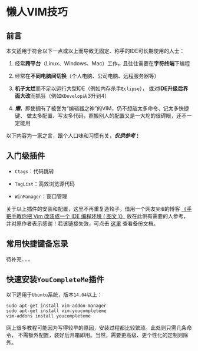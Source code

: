 <meta http-equiv="Content-Type" content="text/html; charset=utf-8">

# 懒人VIM技巧

## 前言

本文适用于符合以下一点或以上而导致无固定、称手的IDE可长期使用的人士：

1. 经常**跨平台**（Linux、Windows、Mac）工作，且往往需要在**字符终端**下编程

2. 经常在**不同电脑间切换**（个人电脑、公司电脑、远程服务器等）

3. **机子太烂**而不足以运行大型IDE（例如内存杀手`Eclipse`），
或对**IDE升级后界面大改**而抓狂（例如`KDevelop`从3升到4）

4. ***懒***，即使拥有了被誉为“编辑器之神”的VIM，仍不想敲太多命令、记太多快捷键、
做太多配置、写太多代码，照搬别人的配置又是一大坨的很碍眼，还不一定能用

以下内容为一家之言，跟个人口味和习惯有关，***仅供参考***！

## 入门级插件

* `Ctags`：代码跳转

* `TagList`：高效浏览源代码

* `WinManager`：窗口管理

关于以上插件的安装和配置，这里不再重复造轮子，借用一个网友`吴垠`的博客
[《手把手教你把 Vim 改装成一个 IDE 编程环境 ( 图文 )》](http://blog.csdn.net/wooin/article/details/1858917)
放在此供有需要的人参考，并对原作者表示感谢！若该链接失效，可点击
<a href="手把手教你把Vim改装成一个IDE编程环境(图文) - 吴垠的专栏 - 博客频道 - CSDN.NET.pdf">这里</a>
查看备份文档。

## 常用快捷键备忘录

待补充……

## 快速安装`YouCompleteMe`插件

以下适用于`Ubuntu`系统，版本`14.04`以上：

````
sudo apt-get install vim-addon-manager 
sudo apt-get install vim-youcompleteme
vim-addons install youcompleteme
````

网上很多教程可能因为写得较早的原因，安装过程都比较繁琐。此处则只需几条命令，
不需额外配置，装好后开箱即用。当然，需要更高级、更个性化的定制则除外。

